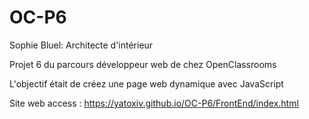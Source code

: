 # OC-P6
 
Sophie Bluel: Architecte d'intérieur

Projet 6 du parcours développeur web de chez OpenClassrooms

L'objectif était de créez une page web dynamique avec JavaScript 

Site web access : https://yatoxiv.github.io/OC-P6/FrontEnd/index.html